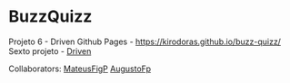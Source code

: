 # BuzzQuizz
Projeto 6 - Driven
Github Pages - https://kirodoras.github.io/buzz-quizz/
Sexto projeto - [Driven](https://www.driven.com.br/)

Collaborators:
[MateusFigP](https://github.com/kirodoras)
[AugustoFp](https://github.com/augustolfp)
